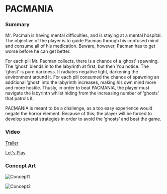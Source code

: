 PACMANIA
========

### Summary

Mr. Pacman is having mental difficulties, and is staying at a mental hospital. The objective of the player is to guide Pacman through his confused mind and consume all of his medication. Beware, however, Pacman has to get worse before he can get better. 

For each pill Mr. Pacman collects, there is a chance of a ‘ghost’ spawning. The ‘ghost’ blends in to the labyrinth at first, but then You notice. The ‘ghost’ is pure darkness. It radiates negative light, darkening the environment around it. For each pill consumed the chance of spawning an additional ’ghost’ into the labyrinth increases, making his own mind more and more hostile. Thusly, in order to beat PACMANIA, the player must navigate the labyrinth whilst hiding from the increasing number of ’ghosts’ that patrols it. 

PACMANIA is meant to be a challenge, as a too easy experience would negate the horror element. Because of this; the player will be forced to develop several strategies in order to avoid the ’ghosts’ and beat the game.

### Video

[Trailer](http://youtu.be/Jga8JbxKtbc)

[Let's Play](http://youtu.be/RbJzp_pMvj4?t=14m42s)

### Concept Art

![Concept1](http://i.imgur.com/njSbIP1.png)

![Concept2](http://i.imgur.com/t2klEDp.jpg)

